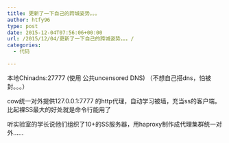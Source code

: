 ```yaml
---
title: 更新了一下自己的跨城姿势。。。
author: htfy96
type: post
date: 2015-12-04T07:56:06+00:00
url: /2015/12/04/更新了一下自己的跨城姿势。。。/
categories:
  - 代码

---
```

本地Chinadns:27777 (使用 公共uncensored DNS) （不想自己搭dns，怕被封。。。）

cow统一对外提供127.0.0.1:7777 的http代理，自动学习被墙，充当ss的客户端。比起裸SS最大的好处就是命令行能用了

听实验室的学长说他们组织了10+的SS服务器，用haproxy制作成代理集群统一对外……
